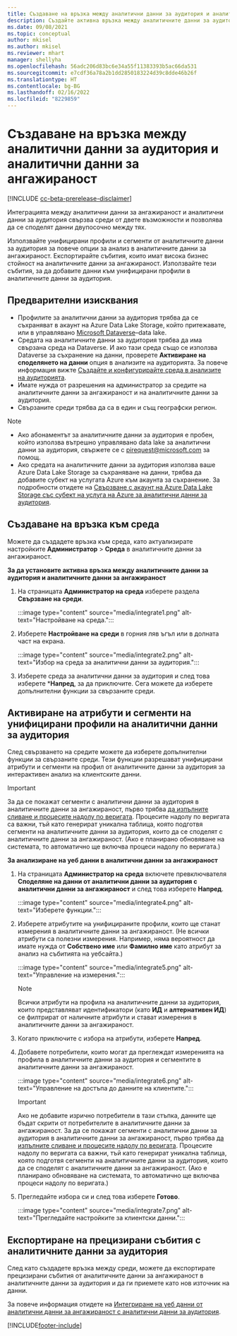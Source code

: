 ```yaml
---
title: Създаване на връзка между аналитични данни за аудитория и аналитични данни за ангажираност
description: Създайте активна връзка между аналитичните данни за аудитория и аналитичните данни за ангажираност, за да активирате двупосочно споделяне на данни.
ms.date: 09/08/2021
ms.topic: conceptual
author: mkisel
ms.author: mkisel
ms.reviewer: mhart
manager: shellyha
ms.openlocfilehash: 56adc206d83bc6e34a55f11383393b5ac66da531
ms.sourcegitcommit: e7cdf36a78a2b1dd2850183224d39c8dde46b26f
ms.translationtype: HT
ms.contentlocale: bg-BG
ms.lasthandoff: 02/16/2022
ms.locfileid: "8229859"
---
```

# <a name="create-a-link-between-audience-insights-and-engagement-insights"></a>Създаване на връзка между аналитични данни за аудитория и аналитични данни за ангажираност

[!INCLUDE [cc-beta-prerelease-disclaimer](includes/cc-beta-prerelease-disclaimer.md)]

Интеграцията между аналитични данни за ангажираност и аналитични данни за аудитория свързва среди от двете възможности и позволява да се споделят данни двупосочно между тях.

Използвайте унифицирани профили и сегменти от аналитичните данни за аудитория за повече опции за анализ в аналитичните данни за ангажираност. Експортирайте събития, които имат висока бизнес стойност на аналитичните данни за ангажираност. Използвайте тези събития, за да добавите данни към унифицирани профили в аналитичните данни за аудитория.

## <a name="prerequisites"></a>Предварителни изисквания

- Профилите за аналитични данни за аудитория трябва да се съхраняват в акаунт на Azure Data Lake Storage, който притежавате, или в управлявано [Microsoft Dataverse](/powerapps/maker/data-platform/data-platform-intro)&ndash;data lake. 
- Средата на аналитичните данни за аудитория трябва да има свързана среда на Dataverse. И ако тази среда също се използва Dataverse за съхранение на данни, проверете **Активиране на споделянето на данни** опция в анализите на аудиторията. За повече информация вижте [Създайте и конфигурирайте среда в анализите на аудиторията](../audience-insights/create-environment.md).
- Имате нужда от разрешения на администратор за средите на аналитичните данни за ангажираност и на аналитичните данни за аудитория.
- Свързаните среди трябва да са в един и същ географски регион.

> [!NOTE]
> - Ако абонаментът за аналитичните данни за аудитория е пробен, който използва вътрешно управлявано data lake за аналитични данни за аудитория, свържете се с [pirequest@microsoft.com](mailto:pirequest@microsoft.com) за помощ. 
> - Ако средата на аналитичните данни за аудитория използва ваше Azure Data Lake Storage за съхраняване на данни, трябва да добавите субект на услугата Azure към акаунта за съхранение. За подробности отидете на [Свързване с акаунт на Azure Data Lake Storage със субект на услуга на Azure за аналитични данни за аудитория](../audience-insights/connect-service-principal.md). 


## <a name="create-an-environment-link"></a>Създаване на връзка към среда

Можете да създадете връзка към среда, като актуализирате настройките **Администратор** > **Среда** в аналитичните данни за ангажираност.

**За да установите активна връзка между аналитичните данни за аудитория и аналитичните данни за ангажираност**

1. На страницата **Администратор на среда** изберете раздела **Свързване на среди**.

    :::image type="content" source="media/integrate1.png" alt-text="Настройване на среда.":::

1. Изберете **Настройване на среди** в горния ляв ъгъл или в долната част на екрана.

     :::image type="content" source="media/integrate2.png" alt-text="Избор на среда за аналитични данни за аудитория.":::

1. Изберете среда за аналитични данни за аудитория и след това изберете ***Напред**, за да приключите. Сега можете да изберете допълнителни функции за свързаните среди.
 
## <a name="enable-audience-insights-unified-profiles-attributes-and-segments"></a>Активиране на атрибути и сегменти на унифицирани профили на аналитични данни за аудитория

След свързването на средите можете да изберете допълнителни функции за свързаните среди. Тези функции разрешават унифицирани атрибути и сегменти на профил от аналитичните данни за аудитория за интерактивен анализ на клиентските данни.

> [!IMPORTANT]
> За да се покажат сегменти с аналитични данни за аудитория в аналитичните данни за ангажираност, първо трябва [да изпълните сливане и процесите надолу по веригата](../audience-insights/merge-entities.md). Процесите надолу по веригата са важни, тъй като генерират уникална таблица, която подготвя сегменти на аналитичните данни за аудитория, които да се споделят с аналитичните данни за ангажираност. (Ако е планирано обновяване на системата, то автоматично ще включва процеси надолу по веригата.)

**За анализиране на уеб данни в аналитични данни за ангажираност**

1. На страницата **Администратор на среда** включете превключвателя **Споделяне на данни от аналитични данни за аудитория с аналитични данни за ангажираност** и след това изберете **Напред**.

    :::image type="content" source="media/integrate4.png" alt-text="Изберете функции.":::

1. Изберете атрибутите на унифицираните профили, които ще станат измерения в аналитичните данни за ангажираност. (Не всички атрибути са полезни измерения. Например, няма вероятност да имате нужда от **Собствено име** или **Фамилно име** като атрибут за анализ на събитията на уебсайта.)

    :::image type="content" source="media/integrate5.png" alt-text="Управление на измерения.":::

   >[!NOTE]
   > Всички атрибути на профила на аналитичните данни за аудитория, които представляват идентификатори (като **ИД** и **алтернативен ИД**) се филтрират от наличните атрибути и стават измерения в аналитичните данни за ангажираност.

1. Когато приключите с избора на атрибути, изберете **Напред**.
1. Добавете потребители, които могат да преглеждат измеренията на профила в аналитичните данни за аудитория и сегментите в аналитичните данни за ангажираност.

    :::image type="content" source="media/integrate6.png" alt-text="Управление на достъпа до данните на клиентите.":::

   > [!IMPORTANT]
   > Ако не добавите изрично потребители в тази стъпка, данните ще бъдат скрити от потребителите в аналитичните данни за ангажираност.
   > За да се покажат сегменти с аналитични данни за аудитория в аналитичните данни за ангажираност, първо трябва [да изпълните сливане и процесите надолу по веригата](../audience-insights/merge-entities.md). Процесите надолу по веригата са важни, тъй като генерират уникална таблица, която подготвя сегменти на аналитичните данни за аудитория, които да се споделят с аналитичните данни за ангажираност. (Ако е планирано обновяване на системата, то автоматично ще включва процеси надолу по веригата.)

1. Прегледайте избора си и след това изберете **Готово**.

    :::image type="content" source="media/integrate7.png" alt-text="Прегледайте настройките за клиентски данни.":::

## <a name="export-refined-events-to-audience-insights"></a>Експортиране на прецизирани събития с аналитичните данни за аудитория

След като създадете връзка между среди, можете да експортирате прецизирани събития от аналитичните данни за ангажираност в аналитичните данни за аудитория и да ги приемете като нов източник на данни. 

За повече информация отидете на [Интегриране на уеб данни от аналитични данни за ангажираност с аналитични данни за аудитория](../audience-insights/integrate-engagement-insights.md).

<!--
## Share engagement insights refined events with audience insights

After you create a link between environments, a new option becomes available for you to share [refined events](refined-events.md) with audience insights.

Consider the following when creating refined events for audience insights: 

- Provide a meaningful name for the refined event. It will be used as an activity name in audience insights.
- Select at least the following properties to create an activity in audience insights: 
    - Signal.Action.Name indicates the activity details.
    - Signal.User.Id maps with the customer ID.
    - Signal.View.Uri is a web address as a basis for segments or measures.
    - Signal.Export.Id is a primary key for events.
    - Signal.Timestamp determines the date and time for the activity.

To share refined events:

1. From the engagement insights menu, select **Data** and then select the **Events** tab.
2. On the **Action** menu, select **Share as activity**.

    :::image type="content" source="media/integrate8.png" alt-text="Data shared events settings.":::

3. You can view and stop actively shared events on the **Export and Sharing** tab.
4. -- per Michael K, we need a mock here (Mukesh needs to update to reflect what happens in AUI once a user shares a refined event (i.e. no longer AUI, data wrangler needs to go discover data in the storage, the shared event is available as a DS and entity, correct?)

### Attach refined events shared as activities to unified profiles in audience insights

You can bring customer web activity data from engagement insights into audience insights. In addition to transactional, demographic, or behavioral data, you can view activities on the web in unified customer profiles. You can then use these profiles to get insights such as segments, measures, and predictions for audience activation.

Follow the steps in [data unification](../audience-insights/data-unification.md) to map, match, and merge website authentication information to unified profiles in audience insights.

You can also share refined events that are now available in audience insights, identified as data sources and entities. 

Next, you can relate event data from engagement insights as unified activities in customer profiles.

### Relate refined event data as an activity of a customer profile

After unifying the data, you can configure the activity for the customer profile. For more information, go to [Customer activities](../audience-insights/activities.md).

:::image type="content" source="media/web-event-activity.png" alt-text="Activities page with expanded Edit activity pane.":::

Next, configure the new activity by using mapping elements: 

- **Primary Key**: Signal.Export.Id, a unique ID that is available for every event record in engagement insights. This property is automatically generated.

- **Timestamp**: Signal.Timestamp in the event property.

- **Event**: Signal.Name, the event name that you want to track.

- **Web address**: Signal.View.Uri that refers to the URI of the page that created the event.

- **Details**: Signal.Action.Name to represent the information to associate with the event. The selected property in this case indicates that the event is for email promotion.

- **Activity type**: In this example, we choose the existing activity type WebLog. This selection is a useful filter option to run prediction models or create segments based on this activity type.

- **Set up relationship**: This important setting ties the activity to existing customer profiles. **Signal.User.Id** is the identifier configured in the SDK to be collected. It relates to the user ID in other data sources that are configured in audience insights. 

This example configures the relationship between Signal.User.Id and RetailCustomers:CustomerRetailId, which is the primary key that was identified in the map step of the data unification process.

After processing the activities, you can review customer records and open a customer card to see activities from engagement insights in the timeline. 

> [!TIP]
> To find a customer ID that has an engagement insights activity, go to **Entities** and preview the data for the UnifiedActivity entity. **ActivityTypeDisplay = WebLog** contains the engagement insights activity configured in the preceding example. Copy the customer ID for one of those records and search<!--note from editor: Edit okay? I couldn't quite follow this.-- > for that ID on the **Customers** page.

--> 

[!INCLUDE[footer-include](../includes/footer-banner.md)]
